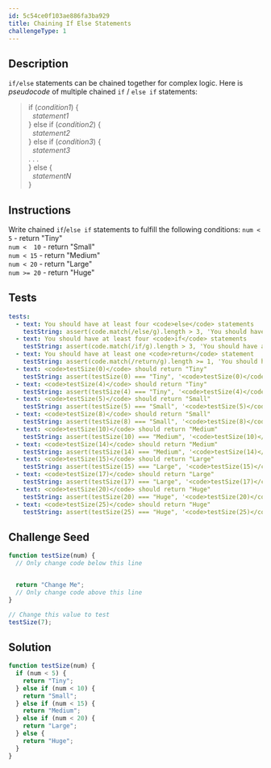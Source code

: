 ```yaml
---
id: 5c54ce0f103ae886fa3ba929
title: Chaining If Else Statements
challengeType: 1
---
```


## Description
<section id='description'>
<code>if/else</code> statements can be chained together for complex logic. Here is <dfn>pseudocode</dfn> of multiple chained <code>if</code> / <code>else if</code> statements:
<blockquote>if (<em>condition1</em>) {<br>&nbsp;&nbsp;<em>statement1</em><br>} else if (<em>condition2</em>) {<br>&nbsp;&nbsp;<em>statement2</em><br>} else if (<em>condition3</em>) {<br>&nbsp;&nbsp;<em>statement3</em><br>. . .<br>} else {<br>&nbsp;&nbsp;<em>statementN</em><br>}</blockquote>
</section>

## Instructions
<section id='instructions'>
Write chained <code>if</code>/<code>else if</code> statements to fulfill the following conditions:
<code>num &lt;   5</code> - return "Tiny"<br><code>num &lt;  10</code> - return "Small"<br><code>num &lt; 15</code> - return "Medium"<br><code>num &lt; 20</code> - return "Large"<br><code>num >= 20</code>  - return "Huge"
</section>

## Tests
<section id='tests'>

```yml
tests:
  - text: You should have at least four <code>else</code> statements
    testString: assert(code.match(/else/g).length > 3, 'You should have at least four <code>else</code> statements');
  - text: You should have at least four <code>if</code> statements
    testString: assert(code.match(/if/g).length > 3, 'You should have at least four <code>if</code> statements');
  - text: You should have at least one <code>return</code> statement
    testString: assert(code.match(/return/g).length >= 1, 'You should have at least one <code>return</code> statement');
  - text: <code>testSize(0)</code> should return "Tiny"
    testString: assert(testSize(0) === "Tiny", '<code>testSize(0)</code> should return "Tiny"');
  - text: <code>testSize(4)</code> should return "Tiny"
    testString: assert(testSize(4) === "Tiny", '<code>testSize(4)</code> should return "Tiny"');
  - text: <code>testSize(5)</code> should return "Small"
    testString: assert(testSize(5) === "Small", '<code>testSize(5)</code> should return "Small"');
  - text: <code>testSize(8)</code> should return "Small"
    testString: assert(testSize(8) === "Small", '<code>testSize(8)</code> should return "Small"');
  - text: <code>testSize(10)</code> should return "Medium"
    testString: assert(testSize(10) === "Medium", '<code>testSize(10)</code> should return "Medium"');
  - text: <code>testSize(14)</code> should return "Medium"
    testString: assert(testSize(14) === "Medium", '<code>testSize(14)</code> should return "Medium"');
  - text: <code>testSize(15)</code> should return "Large"
    testString: assert(testSize(15) === "Large", '<code>testSize(15)</code> should return "Large"');
  - text: <code>testSize(17)</code> should return "Large"
    testString: assert(testSize(17) === "Large", '<code>testSize(17)</code> should return "Large"');
  - text: <code>testSize(20)</code> should return "Huge"
    testString: assert(testSize(20) === "Huge", '<code>testSize(20)</code> should return "Huge"');
  - text: <code>testSize(25)</code> should return "Huge"
    testString: assert(testSize(25) === "Huge", '<code>testSize(25)</code> should return "Huge"');

```

</section>

## Challenge Seed
<section id='challengeSeed'>

<div id='js-seed'>

```js
function testSize(num) {
  // Only change code below this line


  return "Change Me";
  // Only change code above this line
}

// Change this value to test
testSize(7);
```

</div>



</section>

## Solution
<section id='solution'>


```js
function testSize(num) {
  if (num < 5) {
    return "Tiny";
  } else if (num < 10) {
    return "Small";
  } else if (num < 15) {
    return "Medium";
  } else if (num < 20) {
    return "Large";
  } else {
    return "Huge";
  }
}
```

</section>
